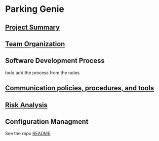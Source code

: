 # Parking Genie
## [Project Summary](projectSummary.md)
## [Team Organization](teamOrganization.md)
## Software Development Process
todo add the process from the notes
## [Communication policies, procedures, and tools](communicationPolicy.md)
## [Risk Analysis](riskAnalysis.md)
## Configuration Managment
See the repo [README](../README.md)
